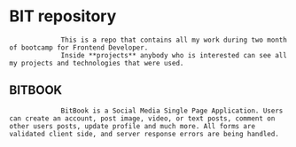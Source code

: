 #                                                BIT repository
                                                         
                 This is a repo that contains all my work during two month of bootcamp for Frontend Developer.
                 Inside **projects** anybody who is interested can see all my projects and technologies that were used.
                 
##                 BITBOOK
                 BitBook is a Social Media Single Page Application. Users can create an account, post image, video, or text posts, comment on other users posts, update profile and much more. All forms are validated client side, and server response errors are being handled.
                 
                 
                             
                     
                     
